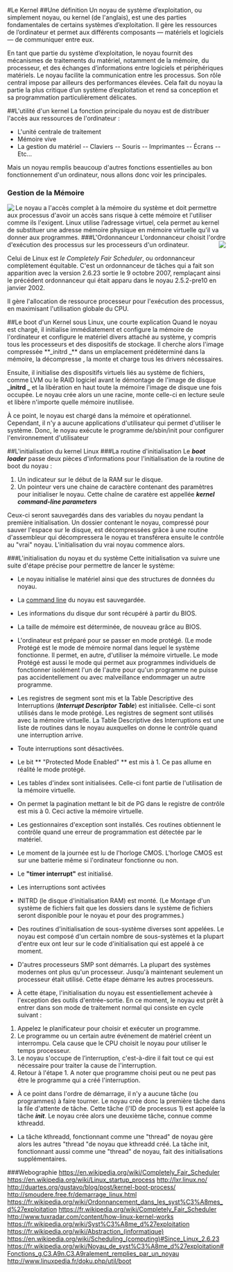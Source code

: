 #Le Kernel 
##Une définition
Un noyau de système d’exploitation, ou simplement noyau, ou kernel (de l'anglais), est une des parties fondamentales de certains systèmes d’exploitation. Il gère les ressources de l’ordinateur et permet aux différents composants — matériels et logiciels — de communiquer entre eux.

En tant que partie du système d’exploitation, le noyau fournit des mécanismes de traitements du matériel, notamment de la mémoire, du  processeur, et des échanges d’informations entre logiciels et périphériques matériels. Le noyau facilite la communication entre les processus. Son rôle central impose par ailleurs des performances élevées. Cela fait du noyau la partie la plus critique d’un système d’exploitation et rend sa conception et sa programmation particulièrement délicates.



##L'utilité d'un kernel
La fonction principale du noyau est de distribuer l'accès aux ressources de l'ordinateur :

 - L'unité centrale de traitement
 - Mémoire vive
 - La gestion du matériel
 -- Claviers 
 -- Souris 
 -- Imprimantes 
 -- Écrans
 -- Etc...
 
Mais un noyau remplis beaucoup d'autres fonctions essentielles au bon fonctionnement d'un ordinateur, nous allons donc voir les principales.

### Gestion de la Mémoire
<img align="left" src="https://upload.wikimedia.org/wikipedia/commons/thumb/f/ff/Memoire_virtuelle.svg/220px-Memoire_virtuelle.svg.png">
<break>
<break>
<break>
Le noyau a l'accès complet à la mémoire du système et doit permettre aux processus d'avoir un accès sans risque à cette mémoire et l'utiliser comme ils l'exigent. Linux utilise l’adressage virtuel, cela permet au kernel de substituer une adresse mémoire physique en mémoire virtuelle qu'il va donner aux programmes.


<break>
<break>
<break>
<break>
<break>
###L'Ordonnanceur
 L’ordonnanceur choisit l'ordre d'exécution des processus sur les processeurs d'un ordinateur.
 <img align="right" src="https://upload.wikimedia.org/wikipedia/commons/thumb/f/f1/Ordonnanceur_noyau_os.svg/300px-Ordonnanceur_noyau_os.svg.png">
 
Celui de Linux est _le Completely Fair Scheduler_, ou ordonnanceur complètement équitable.
C'est un ordonnanceur de tâches qui a fait son apparition avec la version 2.6.23 sortie le 9 octobre 2007, remplaçant ainsi le précédent ordonnanceur qui était apparu dans le noyau 2.5.2-pre10 en janvier 2002.

Il gère l'allocation de ressource processeur pour l'exécution des processus, en maximisant l'utilisation globale du CPU.

<break>
<break>
##Le boot d'un Kernel sous Linux, une courte explication
Quand le noyau est chargé, il initialise immédiatement et configure la mémoire de l'ordinateur et configure le matériel divers attaché au système, y compris tous les processeurs et des dispositifs de stockage. Il cherche alors l'image compressée **_initrd _** dans un emplacement prédéterminé dans la mémoire, la décompresse , la monte et charge tous les drivers nécessaires. 

Ensuite, il initialise des dispositifs virtuels liés au système de fichiers, comme LVM ou le RAID logiciel avant le démontage de l'image de disque  **_initrd _** et la libération en haut toute la mémoire l'image de disque une fois occupée.
Le noyau crée alors un une racine, monte celle-ci en lecture seule et libère n'importe quelle mémoire inutilisée.

À ce point, le noyau est chargé dans la mémoire et opérationnel. Cependant, il n'y a aucune applications d'utilisateur qui permet d'utiliser le système. Donc, le noyau exécute le programme de/sbin/init pour configurer l'environnement d'utilisateur

##L'initialisation du kernel Linux
###La routine d'initialisation
Le **_boot loader_** passe deux pièces d'informations pour l'initialisation de la routine de boot du noyau :

 1. Un indicateur sur le début de la RAM sur le disque.
 2. Un pointeur vers une chaine de caractère contenant des paramètres pour initialiser le noyau. Cette chaîne de caratère est appellée **_kernel command-line parameters_**

Ceux-ci seront sauvegardés dans des variables du noyau pendant la première initialisation.
Un dossier contenant le noyau, compressé pour sauver l'espace sur le disque, est décompressées grâce à une routine d'assembleur qui décompressera le noyau et transférera ensuite le contrôle au "vrai"  noyau.
L'initialisation du vrai noyau commence alors.

###L'initialisation du noyau et du système
Cette initialisation va suivre une suite d'étape précise pour permettre de lancer le système:

- Le noyau initialise le matériel ainsi que des structures de données du noyau.

- La [command line](https://www.kernel.org/doc/Documentation/kernel-parameters.txt) du noyau est sauvegardée.
- Les informations du disque dur sont récupéré à partir du BIOS.

- La taille de mémoire est déterminée, de nouveau grâce au BIOS.

- L'ordinateur est préparé pour se passer en mode protégé. (Le mode Protégé est le mode de mémoire normal dans lequel le système fonctionne. Il permet, en autre, d'utiliser la mémoire virtuelle. Le mode Protégé est aussi le mode qui permet aux programmes individuels de fonctionner isolément l'un de l'autre pour qu'un programme ne puisse pas accidentellement ou avec malveillance endommager un autre programme.

- Les registres de segment sont mis et la Table Descriptive des Interruptions (**_Interrupt Descriptor Table_**) est initialisée. Celle-ci sont utilisés dans le mode protégé. Les registres de segment sont utilisés avec la mémoire virtuelle. La Table Descriptive des Interruptions est une liste de routines dans le noyau auxquelles on donne le contrôle quand une interruption arrive. 
- Toute interruptions sont désactivées.

- Le bit ** "Protected Mode Enabled" ** est mis à 1. Ce pas allume en réalité le mode protégé.

- Les tables d'index sont initialisées. Celle-ci font partie de l'utilisation de la mémoire virtuelle.

- On permet la pagination mettant le bit de PG dans le registre de contrôle est mis à 0. Ceci active la mémoire virtuelle.

- Les gestionnaires d'exception sont installés. Ces routines obtiennent le contrôle quand une erreur de programmation est détectée par le matériel.

- Le moment de la journée est lu de l'horloge CMOS. L'horloge CMOS est sur une batterie même si l'ordinateur fonctionne ou non.

- Le **"timer interrupt"** est initialisé.

- Les interruptions sont activées

- INITRD (le disque d'initialisation RAM) est monté. (Le Montage d'un système de fichiers fait que les dossiers dans le système de fichiers seront disponible pour le noyau et pour des programmes.)

- Des routines d'initialisation de sous-système diverses sont appelées. Le noyau est composé d'un certain nombre de sous-systèmes et la plupart d'entre eux ont leur sur le code d'initialisation qui est appelé à ce moment.

- D'autres processeurs SMP sont démarrés. La plupart des systèmes modernes ont plus qu'un processeur. Jusqu'à maintenant seulement un processeur était utilisé. Cette étape démarre les autres processeurs.

- À cette étape, l'initialisation du noyau est essentiellement achevée à l'exception des outils d'entrée-sortie. En ce moment, le noyau est prêt à entrer dans son mode de traitement normal qui consiste en cycle suivant :
1. Appelez le planificateur pour choisir et exécuter un programme.
2. Le programme ou un certain autre événement de matériel créent un interrompu. Cela cause que le CPU choisit le noyau pour utiliser le temps processeur.
3. Le noyau s'occupe de l’interruption, c'est-à-dire il fait tout ce qui est nécessaire pour traiter la cause de l'interruption.
4. Retour à l'étape 1. A noter que programme choisi peut ou ne peut pas être le programme qui a créé l'interruption.

- À ce point dans l'ordre de démarrage, il n'y a aucune tâche (ou programmes) à faire tourner. Le noyau crée donc la première tâche dans la file d'attente de tâche. Cette tâche (l'ID de processus 1) est appelée la tâche **_init_**. Le noyau crée alors une deuxième tâche, connue comme kthreadd.

- La tâche kthreadd, fonctionnant comme une "thread" de noyau gère alors les autres "thread "de noyau que kthreadd créé.
La tâche init, fonctionnant aussi comme une "thread" de noyau, fait des initialisations supplémentaires.



###Webographie
https://en.wikipedia.org/wiki/Completely_Fair_Scheduler
https://en.wikipedia.org/wiki/Linux_startup_process
http://lxr.linux.no/
http://duartes.org/gustavo/blog/post/kernel-boot-process/
http://smoudere.free.fr/demarrage_linux.html
https://fr.wikipedia.org/wiki/Ordonnancement_dans_les_syst%C3%A8mes_d%27exploitation
https://fr.wikipedia.org/wiki/Completely_Fair_Scheduler
http://www.tuxradar.com/content/how-linux-kernel-works
https://fr.wikipedia.org/wiki/Syst%C3%A8me_d%27exploitation
https://fr.wikipedia.org/wiki/Abstraction_(informatique)
https://en.wikipedia.org/wiki/Scheduling_(computing)#Since_Linux_2.6.23
https://fr.wikipedia.org/wiki/Noyau_de_syst%C3%A8me_d%27exploitation#Fonctions_g.C3.A9n.C3.A9ralement_remplies_par_un_noyau
http://www.linuxpedia.fr/doku.php/util/boot
